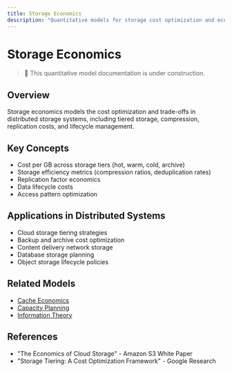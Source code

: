 ```yaml
---
title: Storage Economics
description: "Quantitative models for storage cost optimization and economics"
---
```


# Storage Economics

> 🚧 This quantitative model documentation is under construction.

## Overview
Storage economics models the cost optimization and trade-offs in distributed storage systems, including tiered storage, compression, replication costs, and lifecycle management.

## Key Concepts
- Cost per GB across storage tiers (hot, warm, cold, archive)
- Storage efficiency metrics (compression ratios, deduplication rates)
- Replication factor economics
- Data lifecycle costs
- Access pattern optimization

## Applications in Distributed Systems
- Cloud storage tiering strategies
- Backup and archive cost optimization
- Content delivery network storage
- Database storage planning
- Object storage lifecycle policies

## Related Models
- [Cache Economics](cache-economics.md)
- [Capacity Planning](capacity-planning.md)
- [Information Theory](information-theory.md)

## References
- "The Economics of Cloud Storage" - Amazon S3 White Paper
- "Storage Tiering: A Cost Optimization Framework" - Google Research